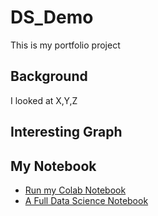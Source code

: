 # DS_Demo
This is my portfolio project


## Background

I looked at X,Y,Z

## Interesting Graph


## My Notebook

* [Run my Colab Notebook](https://github.com/Ian880729/DS_Demo/blob/0644b3ea47c50e09c46736f793df82fb99a5c018/ds_notebook.ipynb)
* [A Full Data Science Notebook](https://github.com/paiml/mininal-python)
